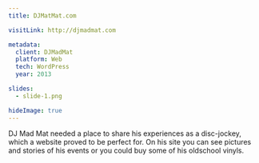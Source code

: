 ```yaml
---
title: DJMatMat.com

visitLink: http://djmadmat.com

metadata:
  client: DJMadMat
  platform: Web
  tech: WordPress
  year: 2013

slides:
  - slide-1.png

hideImage: true
---
```


DJ Mad Mat needed a place to share his experiences as a disc-jockey, which a website proved to be perfect for. On his site you can see pictures and stories of his events or you could buy some of his oldschool vinyls.

